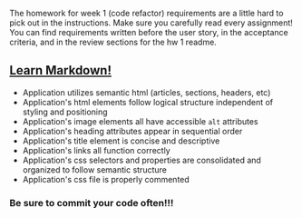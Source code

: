 The homework for week 1 (code refactor) requirements are a little hard to pick out in the instructions. Make sure you carefully read every assignment! You can find requirements written before the user story, in the acceptance criteria, and in the review sections for the hw 1 readme.
## [Learn Markdown!](https://www.markdowntutorial.com/)
 * Application utilizes semantic html (articles, sections, headers, etc)
 * Application's html elements follow logical structure independent of styling and positioning
 * Application's image elements all have accessible `alt` attributes
 * Application's heading attributes appear in sequential order
 * Application's title element is concise and descriptive
 * Application's links all function correctly
 * Application's css selectors and properties are consolidated and organized to follow semantic structure
 * Application's css file is properly commented
### Be sure to commit your code often!!!

